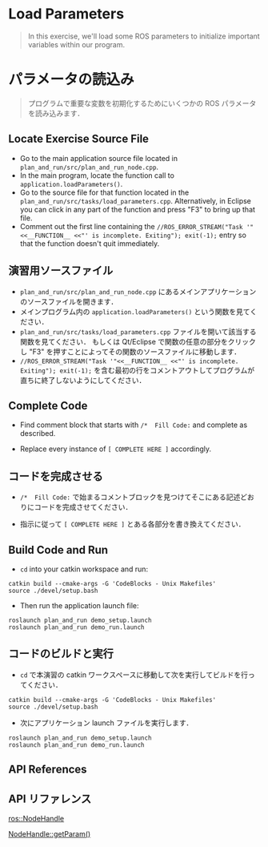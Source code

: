 # Load Parameters
>In this exercise, we'll load some ROS parameters to initialize important variables within our program.

# パラメータの読込み
> プログラムで重要な変数を初期化するためにいくつかの ROS パラメータを読み込みます．

## Locate Exercise Source File

  * Go to the main application source file located in `plan_and_run/src/plan_and_run_node.cpp`.
  * In the main program, locate the function call to `application.loadParameters()`.
  * Go to the source file for that function located in the `plan_and_run/src/tasks/load_parameters.cpp`. Alternatively, in Eclipse you can click in any part of the function and press "F3" to bring up that file.
  * Comment out the first line containing the `//ROS_ERROR_STREAM("Task '"<<__FUNCTION__ <<"' is incomplete. Exiting"); exit(-1);` entry so that the function doesn't quit immediately.

## 演習用ソースファイル

  * `plan_and_run/src/plan_and_run_node.cpp` にあるメインアプリケーションのソースファイルを開きます．
  * メインプログラム内の `application.loadParameters()` という関数を見てください．
  * `plan_and_run/src/tasks/load_parameters.cpp` ファイルを開いて該当する関数を見てください．
  もしくは Qt/Eclipse で関数の任意の部分をクリックし "F3" を押すことによってその関数のソースファイルに移動します．
  * `//ROS_ERROR_STREAM("Task '"<<__FUNCTION__ <<"' is incomplete. Exiting"); exit(-1);` を含む最初の行をコメントアウトしてプログラムが直ちに終了しないようにしてください．

## Complete Code

 * Find comment block that starts with ```/*  Fill Code:``` and complete as described.

 * Replace every instance of ```[ COMPLETE HERE ]``` accordingly.


## コードを完成させる

 * `/*  Fill Code:` で始まるコメントブロックを見つけてそこにある記述どおりにコードを完成させてください．

 * 指示に従って `[ COMPLETE HERE ]` とある各部分を書き換えてください．


## Build Code and Run

 * `cd` into your catkin workspace and run:
```
catkin build --cmake-args -G 'CodeBlocks - Unix Makefiles'
source ./devel/setup.bash
```
 * Then run the application launch file:
```
roslaunch plan_and_run demo_setup.launch
roslaunch plan_and_run demo_run.launch
```

## コードのビルドと実行

 * `cd` で本演習の catkin ワークスペースに移動して次を実行してビルドを行ってください．
```
catkin build --cmake-args -G 'CodeBlocks - Unix Makefiles'
source ./devel/setup.bash
```

 * 次にアプリケーション launch ファイルを実行します．
```
roslaunch plan_and_run demo_setup.launch
roslaunch plan_and_run demo_run.launch
```


## API References
## API リファレンス

[ros::NodeHandle](http://docs.ros.org/indigo/api/roscpp/html/classros_1_1NodeHandle.html)

[NodeHandle::getParam()](http://docs.ros.org/indigo/api/roscpp/html/classros_1_1NodeHandle.html#afaaf745b7483da9a621b07db0700f866)

